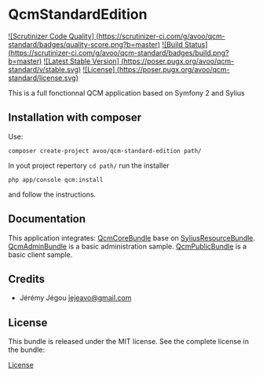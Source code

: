 QcmStandardEdition
===========================

[![Scrutinizer Code Quality]
(https://scrutinizer-ci.com/g/avoo/qcm-standard/badges/quality-score.png?b=master)](https://scrutinizer-ci.com/g/avoo/SerializerTranslationBundle/?branch=master)
[![Build Status]
(https://scrutinizer-ci.com/g/avoo/qcm-standard/badges/build.png?b=master)](https://scrutinizer-ci.com/g/avoo/SerializerTranslationBundle/build-status/master)
[![Latest Stable Version]
(https://poser.pugx.org/avoo/qcm-standard/v/stable.svg)](https://packagist.org/packages/avoo/serializer-translation-bundle)
[![License]
(https://poser.pugx.org/avoo/qcm-standard/license.svg)](https://packagist.org/packages/avoo/serializer-translation-bundle)

This is a full fonctionnal QCM application based on Symfony 2 and Sylius

Installation with composer
--------------------------

Use:

``` shell
composer create-project avoo/qcm-standard-edition path/
```

In yout project repertory `cd path/` run the installer

``` shell
php app/console qcm:install
```

and follow the instructions.


Documentation
-------------

This application integrates:
[QcmCoreBundle](https://github.com/avoo/QcmCoreBundle) base on [SyliusResourceBundle](https://github.com/Sylius/SyliusResourceBundle).
[QcmAdminBundle](https://github.com/avoo/QcmAdminBundle) is a basic administration sample.
[QcmPublicBundle](https://github.com/avoo/QcmPublicBundle) is a basic client sample.


Credits
-------

* Jérémy Jégou <jejeavo@gmail.com>


License
-------

This bundle is released under the MIT license. See the complete license in the bundle:

[License](https://github.com/avoo/qcm-standard/blob/master/LICENSE)
